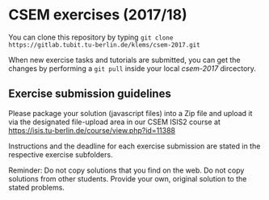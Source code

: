 # CSEM exercises (2017/18)

You can clone this repository by typing `git clone https://gitlab.tubit.tu-berlin.de/klems/csem-2017.git`

When new exercise tasks and tutorials are submitted, you can get the changes by performing a `git pull` inside your local _csem-2017_ dircectory.

## Exercise submission guidelines

Please package your solution (javascript files) into a Zip file and upload it via the designated file-upload area in our CSEM ISIS2 course at https://isis.tu-berlin.de/course/view.php?id=11388

Instructions and the deadline for each exercise submission are stated in the respective exercise subfolders.

Reminder: Do not copy solutions that you find on the web. Do not copy solutions from other students. Provide your own, original solution to the stated problems.